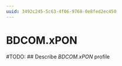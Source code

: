 ```yaml
---
uuid: 3492c245-5c63-4f06-9768-0e8fed2ec450
---
```



# BDCOM.xPON


#TODO: ## Describe *BDCOM.xPON* profile

